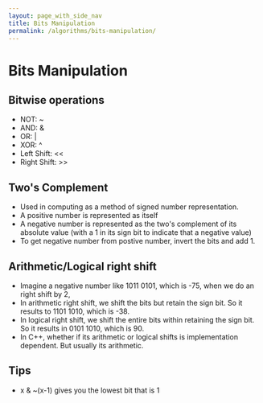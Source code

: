 ```yaml
---
layout: page_with_side_nav
title: Bits Manipulation
permalink: /algorithms/bits-manipulation/
---
```


# Bits Manipulation

## Bitwise operations
- NOT: ~
- AND: &
- OR: |
- XOR: ^
- Left Shift: <<
- Right Shift: >>

## Two's Complement
- Used in computing as a method of signed number representation.
- A positive number is represented as itself 
- A negative number is represented as the two's complement of its absolute value (with a 1 in its
sign bit to indicate that a negative value)
- To get negative number from postive number, invert the bits and add 1.

## Arithmetic/Logical right shift
- Imagine a negative number like 1011 0101, which is -75, when we do an right shift by 2,
- In arithmetic right shift, we shift the bits but retain the sign bit. So it results to 1101 1010, which is -38.  
- In logical right shift, we shift the entire bits within retaining the sign bit. So it results in 0101 1010, which is 90.
- In C++, whether if its arithmetic or logical shifts is implementation dependent. But usually its arithmetic.


## Tips
- x & ~(x-1) gives you the lowest bit that is 1